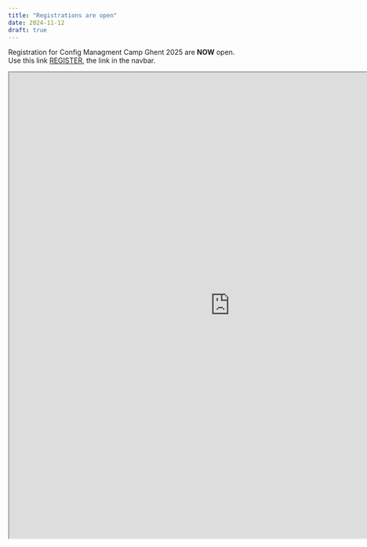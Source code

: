 ```yaml
---
title: "Registrations are open"
date: 2024-11-12
draft: true
---
```


Registration for Config Managment Camp Ghent 2025 are __NOW__ open.<br>
Use this link [REGISTER](https://registration.cfgmgmtcamp.org/ghent/2025/), the link in the navbar.

<iframe src="https://registration.cfgmgmtcamp.org/ghent/2025/" width="900px" height="950px"></iframe><br>
